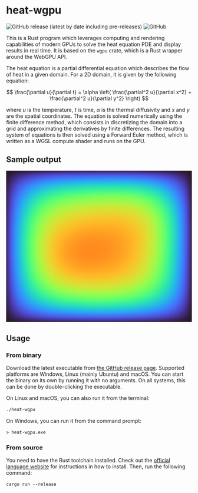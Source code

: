 # heat-wgpu

![GitHub release (latest by date including pre-releases)](https://img.shields.io/github/v/release/vini-fda/heat-wgpu?include_prereleases)
![GitHub](https://img.shields.io/github/license/vini-fda/heat-wgpu)

This is a Rust program which leverages computing and rendering capabilities of modern GPUs to solve the heat equation PDE and display results in real time. It is based on the `wgpu` crate, which is a Rust wrapper around the WebGPU API.

The heat equation is a partial differential equation which describes the flow of heat in a given domain. For a 2D domain, it is given by the following equation:

$$ \frac{\partial u}{\partial t} = \alpha \left( \frac{\partial^2 u}{\partial x^2} + \frac{\partial^2 u}{\partial y^2} \right) $$

where $u$ is the temperature, $t$ is time, $\alpha$ is the thermal diffusivity and $x$ and $y$ are the spatial coordinates. The equation is solved numerically using the finite difference method, which consists in discretizing the domain into a grid and approximating the derivatives by finite differences. The resulting system of equations is then solved using a Forward Euler method, which is written as a WGSL compute shader and runs on the GPU.

## Sample output

![Sample output](images/example.png)

## Usage

### From binary

Download the latest executable from [the GitHub release page](https://github.com/vini-fda/heat-wgpu/releases). Supported platforms are Windows, Linux (mainly Ubuntu) and macOS. You can start the binary on its own by running it with no arguments. On all systems, this can be done by double-clicking the executable.

On Linux and macOS, you can also run it from the terminal:

```bash
./heat-wgpu
```

On Windows, you can run it from the command prompt:

```cmd
> heat-wgpu.exe
```

### From source

You need to have the Rust toolchain installed. Check out the [official language website](https://www.rust-lang.org/) for instructions in how to install. Then, run the following command:

```shell
cargo run --release
```
